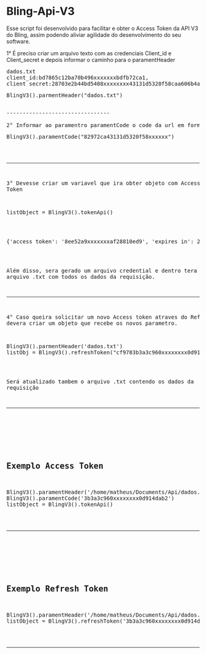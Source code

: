 # Bling-Api-V3

Esse script foi desenvolvido para facilitar e obter o Access Token da API V3 do Bling, assim podendo aliviar agilidade do desenvolvimento do seu software.

1° É preciso criar um arquivo texto com as credenciais Client_id e Client_secret e depois informar o caminho para o paramentHeader
<pre>
dados.txt
client_id:bd7865c12ba70b496xxxxxxxbdfb72ca1,
client_secret:28703e2b44bd5408xxxxxxxx43131d5320f58caa606b4a4d459c
</pre>
<pre>
BlingV3().parmentHeader("dados.txt")
<pre>
  
--------------------------------

2° Informar ao paramentro paramentCode o code da url em formato String
<pre>
BlingV3().paramentCode("82972ca43131d5320f58xxxxxx")
</pre>
--------------------------------

3° Devesse criar um variavel que ira obter objeto com Access Token
<pre>
listObject = BlingV3().tokenApi()
</pre>
<pre>
{'access_token': '8ee52a9xxxxxxxaf28810ed9', 'expires_in': 21600, 'token_type': 'Bearer', 'scope': '9xx08 98xx9 98x0 9x313 9xx14 98xx5 1xxxxx4 57xx04 156xxx2 5xxxx6 6631498 106xxxx10 1xxxx097 199xxxx9 20xxxx821 2206xxx74 3xxx7553 3182xxx56 3xxx57559 31xx565 318xxx570 3182xxx76 3xxxx5 363xxx90 363xx591 3xxx167 3xxxx3556 363953706 79158xxxx 87xxxxx881 164xxxx4 178xxxxxx11 18xxx35257 58xxxx180 623xxx327 13xxx012976 13645xx97 13645xxx998', 'refresh_token': 'cf9783bxxxxxc1df0d914dab2'}
</pre>
Além disso, sera gerado um arquivo credential e dentro tera um arquivo .txt com todos os dados da requisição.

----------------------------------

4° Caso queira solicitar um novo Access token atraves do Refresh Toke
devera criar um objeto que recebe os novos parametro.
<pre>
BlingV3().parmentHeader('dados.txt')
listObj = BlingV3().refreshToken("cf9783b3a3c960xxxxxxxx0d914dab2")
</pre>
Será atualizado tambem o arquivo .txt contendo os dados da requisição

------------------------------------------------------------------------------------
<br>
<br>

<h2>Exemplo Access Token</h2>
<pre>
BlingV3().paramentHeader('/home/matheus/Documents/Api/dados.txt')
BlingV3().paramentCode('3b3a3c960xxxxxxxx0d914dab2')
listObject = BlingV3().tokenApi()
</pre>

--------------------------------
<br>
<br>

<h2>Exemplo Refresh Token</h2>
<pre>
BlingV3().paramentHeader('/home/matheus/Documents/Api/dados.txt')
listObject = BlingV3().refreshToken('3b3a3c960xxxxxxxx0d914dab2')
</pre>

-------------------------------
